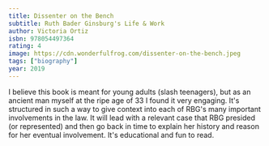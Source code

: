 ```yaml
---
title: Dissenter on the Bench
subtitle: Ruth Bader Ginsburg's Life & Work
author: Victoria Ortiz
isbn: 978054497364
rating: 4
image: https://cdn.wonderfulfrog.com/dissenter-on-the-bench.jpeg
tags: ["biography"]
year: 2019
---
```


I believe this book is meant for young adults (slash teenagers), but as an ancient man myself at the ripe age of 33 I found it very engaging. It's structured in such a way to give context into each of RBG's many important involvements in the law. It will lead with a relevant case that RBG presided (or represented) and then go back in time to explain her history and reason for her eventual involvement. It's educational and fun to read.
